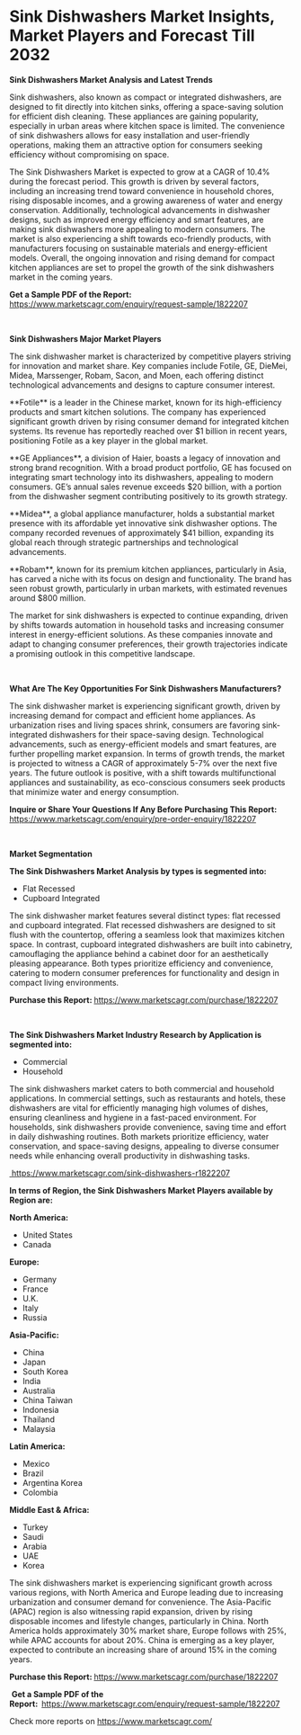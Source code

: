 <p><h1>Sink Dishwashers Market Insights, Market Players and Forecast Till 2032</h1></p><p><strong>Sink Dishwashers Market Analysis and Latest Trends</strong></p>
<p><p>Sink dishwashers, also known as compact or integrated dishwashers, are designed to fit directly into kitchen sinks, offering a space-saving solution for efficient dish cleaning. These appliances are gaining popularity, especially in urban areas where kitchen space is limited. The convenience of sink dishwashers allows for easy installation and user-friendly operations, making them an attractive option for consumers seeking efficiency without compromising on space.</p><p>The Sink Dishwashers Market is expected to grow at a CAGR of 10.4% during the forecast period. This growth is driven by several factors, including an increasing trend toward convenience in household chores, rising disposable incomes, and a growing awareness of water and energy conservation. Additionally, technological advancements in dishwasher designs, such as improved energy efficiency and smart features, are making sink dishwashers more appealing to modern consumers. The market is also experiencing a shift towards eco-friendly products, with manufacturers focusing on sustainable materials and energy-efficient models. Overall, the ongoing innovation and rising demand for compact kitchen appliances are set to propel the growth of the sink dishwashers market in the coming years.</p></p>
<p><strong>Get a Sample PDF of the Report:&nbsp;</strong> <a href="https://www.marketscagr.com/enquiry/request-sample/1822207?utm_campaign=1835&utm_medium=2&utm_source=Github&utm_content=ia&utm_term=18022025&utm_id=sink-dishwashers">https://www.marketscagr.com/enquiry/request-sample/1822207</a></p>
<p>&nbsp;</p>
<p><strong>Sink Dishwashers Major Market Players</strong></p>
<p><p>The sink dishwasher market is characterized by competitive players striving for innovation and market share. Key companies include Fotile, GE, DieMei, Midea, Marssenger, Robam, Sacon, and Moen, each offering distinct technological advancements and designs to capture consumer interest.</p><p>**Fotile** is a leader in the Chinese market, known for its high-efficiency products and smart kitchen solutions. The company has experienced significant growth driven by rising consumer demand for integrated kitchen systems. Its revenue has reportedly reached over $1 billion in recent years, positioning Fotile as a key player in the global market.</p><p>**GE Appliances**, a division of Haier, boasts a legacy of innovation and strong brand recognition. With a broad product portfolio, GE has focused on integrating smart technology into its dishwashers, appealing to modern consumers. GE’s annual sales revenue exceeds $20 billion, with a portion from the dishwasher segment contributing positively to its growth strategy.</p><p>**Midea**, a global appliance manufacturer, holds a substantial market presence with its affordable yet innovative sink dishwasher options. The company recorded revenues of approximately $41 billion, expanding its global reach through strategic partnerships and technological advancements.</p><p>**Robam**, known for its premium kitchen appliances, particularly in Asia, has carved a niche with its focus on design and functionality. The brand has seen robust growth, particularly in urban markets, with estimated revenues around $800 million.</p><p>The market for sink dishwashers is expected to continue expanding, driven by shifts towards automation in household tasks and increasing consumer interest in energy-efficient solutions. As these companies innovate and adapt to changing consumer preferences, their growth trajectories indicate a promising outlook in this competitive landscape.</p></p>
<p>&nbsp;</p>
<p><strong>What Are The Key Opportunities For Sink Dishwashers Manufacturers?</strong></p>
<p><p>The sink dishwasher market is experiencing significant growth, driven by increasing demand for compact and efficient home appliances. As urbanization rises and living spaces shrink, consumers are favoring sink-integrated dishwashers for their space-saving design. Technological advancements, such as energy-efficient models and smart features, are further propelling market expansion. In terms of growth trends, the market is projected to witness a CAGR of approximately 5-7% over the next five years. The future outlook is positive, with a shift towards multifunctional appliances and sustainability, as eco-conscious consumers seek products that minimize water and energy consumption.</p></p>
<p><strong>Inquire or Share Your Questions If Any Before Purchasing This Report:</strong> <a href="https://www.marketscagr.com/enquiry/pre-order-enquiry/1822207?utm_campaign=1835&utm_medium=2&utm_source=Github&utm_content=ia&utm_term=18022025&utm_id=sink-dishwashers">https://www.marketscagr.com/enquiry/pre-order-enquiry/1822207</a></p>
<p>&nbsp;</p>
<p><strong>Market Segmentation</strong></p>
<p><strong>The Sink Dishwashers Market Analysis by types is segmented into:</strong></p>
<p><ul><li>Flat Recessed</li><li>Cupboard Integrated</li></ul></p>
<p><p>The sink dishwasher market features several distinct types: flat recessed and cupboard integrated. Flat recessed dishwashers are designed to sit flush with the countertop, offering a seamless look that maximizes kitchen space. In contrast, cupboard integrated dishwashers are built into cabinetry, camouflaging the appliance behind a cabinet door for an aesthetically pleasing appearance. Both types prioritize efficiency and convenience, catering to modern consumer preferences for functionality and design in compact living environments.</p></p>
<p><strong>Purchase this Report:&nbsp;</strong><a href="https://www.marketscagr.com/purchase/1822207?utm_campaign=1835&utm_medium=2&utm_source=Github&utm_content=ia&utm_term=18022025&utm_id=sink-dishwashers">https://www.marketscagr.com/purchase/1822207</a></p>
<p>&nbsp;</p>
<p><strong>The Sink Dishwashers Market Industry Research by Application is segmented into:</strong></p>
<p><ul><li>Commercial</li><li>Household</li></ul></p>
<p><p>The sink dishwashers market caters to both commercial and household applications. In commercial settings, such as restaurants and hotels, these dishwashers are vital for efficiently managing high volumes of dishes, ensuring cleanliness and hygiene in a fast-paced environment. For households, sink dishwashers provide convenience, saving time and effort in daily dishwashing routines. Both markets prioritize efficiency, water conservation, and space-saving designs, appealing to diverse consumer needs while enhancing overall productivity in dishwashing tasks.</p></p>
<p><a href="https://www.marketscagr.com/sink-dishwashers-r1822207?utm_campaign=1835&utm_medium=2&utm_source=Github&utm_content=ia&utm_term=18022025&utm_id=sink-dishwashers">&nbsp;https://www.marketscagr.com/sink-dishwashers-r1822207</a></p>
<p><strong>In terms of Region, the Sink Dishwashers Market Players available by Region are:</strong></p>
<p>
    <p> <strong> North America: </strong>
        <ul>
            <li>United States</li>
            <li>Canada</li>
        </ul>
        </p> 
    <p> <strong> Europe: </strong>
        <ul>
            <li>Germany</li>
            <li>France</li>
            <li>U.K.</li>
            <li>Italy</li>
            <li>Russia</li>
        </ul>
        </p> 
    <p> <strong> Asia-Pacific: </strong>
        <ul>
            <li>China</li>
            <li>Japan</li>
            <li>South Korea</li>
            <li>India</li>
            <li>Australia</li>
            <li>China Taiwan</li>
            <li>Indonesia</li>
            <li>Thailand</li>
            <li>Malaysia</li>
        </ul>
        </p> 
    <p> <strong> Latin America: </strong>
        <ul>
            <li>Mexico</li>
            <li>Brazil</li>
            <li>Argentina Korea</li>
            <li>Colombia</li>
        </ul>
        </p> 
    <p> <strong> Middle East & Africa: </strong>
        <ul>
            <li>Turkey</li>
            <li>Saudi</li>
            <li>Arabia</li>
            <li>UAE</li>
            <li>Korea</li>
        </ul>
    </p>
    </p>
<p><p>The sink dishwashers market is experiencing significant growth across various regions, with North America and Europe leading due to increasing urbanization and consumer demand for convenience. The Asia-Pacific (APAC) region is also witnessing rapid expansion, driven by rising disposable incomes and lifestyle changes, particularly in China. North America holds approximately 30% market share, Europe follows with 25%, while APAC accounts for about 20%. China is emerging as a key player, expected to contribute an increasing share of around 15% in the coming years.</p></p>
<p><strong>Purchase this Report: </strong><a href="https://www.marketscagr.com/purchase/1822207?utm_campaign=1835&utm_medium=2&utm_source=Github&utm_content=ia&utm_term=18022025&utm_id=sink-dishwashers">https://www.marketscagr.com/purchase/1822207</a></p>
<p>&nbsp;<strong>Get a Sample PDF of the Report:&nbsp;&nbsp;</strong><a href="https://www.marketscagr.com/enquiry/request-sample/1822207?utm_campaign=1835&utm_medium=2&utm_source=Github&utm_content=ia&utm_term=18022025&utm_id=sink-dishwashers">https://www.marketscagr.com/enquiry/request-sample/1822207</a></p>
<p><strong></strong></p>
<p>Check more reports on <a href="https://www.marketscagr.com/?utm_campaign=1835&utm_medium=2&utm_source=Github&utm_content=ia&utm_term=18022025&utm_id=sink-dishwashers">https://www.marketscagr.com/</a></p>